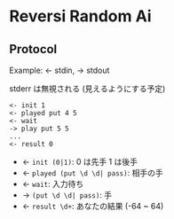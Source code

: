 # Reversi Random Ai

## Protocol

Example: <- stdin, -> stdout

stderr は無視される (見えるようにする予定)

```
<- init 1
<- played put 4 5
<- wait
-> play put 5 5
...
<- result 0
```

- <- `init (0|1)`: 0 は先手 1 は後手
- <- `played (put \d \d| pass)`: 相手の手
- <- `wait`: 入力待ち
- -> `(put \d \d| pass)`: 手
- <- `result \d+`: あなたの結果 (-64 ~ 64)
